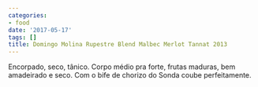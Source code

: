```yaml
---
categories:
- food
date: '2017-05-17'
tags: []
title: Domingo Molina Rupestre Blend Malbec Merlot Tannat 2013
---
```


Encorpado, seco, tânico. Corpo médio pra forte, frutas maduras, bem amadeirado e seco. Com o bife de chorizo do Sonda coube perfeitamente.